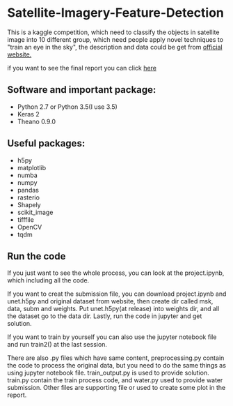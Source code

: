 # Satellite-Imagery-Feature-Detection

This is a kaggle competition, which need to classify the objects in satellite image into 10 different group, which need people apply novel techniques to "train an eye in the sky",
the description and data could be get from [official website.](https://www.kaggle.com/c/dstl-satellite-imagery-feature-detection)

if you want to see the final report you can click [here](https://github.com/wzxiong/Satellite-Imagery-Feature-Detection/blob/master/satellite.pdf)

## Software and important package:
- Python 2.7 or Python 3.5(I use 3.5)
- Keras 2
- Theano 0.9.0

## Useful packages:
- h5py
- matplotlib
- numba
- numpy
- pandas
- rasterio
- Shapely
- scikit_image
- tifffile
- OpenCV 
- tqdm

## Run the code
If you just want to see the whole process, you can look at the project.ipynb, which including all the code.

If you want to creat the submission file, you can download project.ipynb and unet.h5py and original dataset from website, then create dir called msk, data, subm and weights. Put unet.h5py(at release) into weights dir, and all the dataset go to the data dir. Lastly, run the code in jupyter and get solution.

If you want to train by yourself you can also use the jupyter notebook file and run train2() at the last session.

There are also .py files which have same content, preprocessing.py contain the code to process the original data, but you need to do the same things as using jupyter notebook file. train_output.py is used to provide solution. train.py contain the train process code, and water.py used to provide water submission.  Other files are supporting file or used to create some plot in the report.
